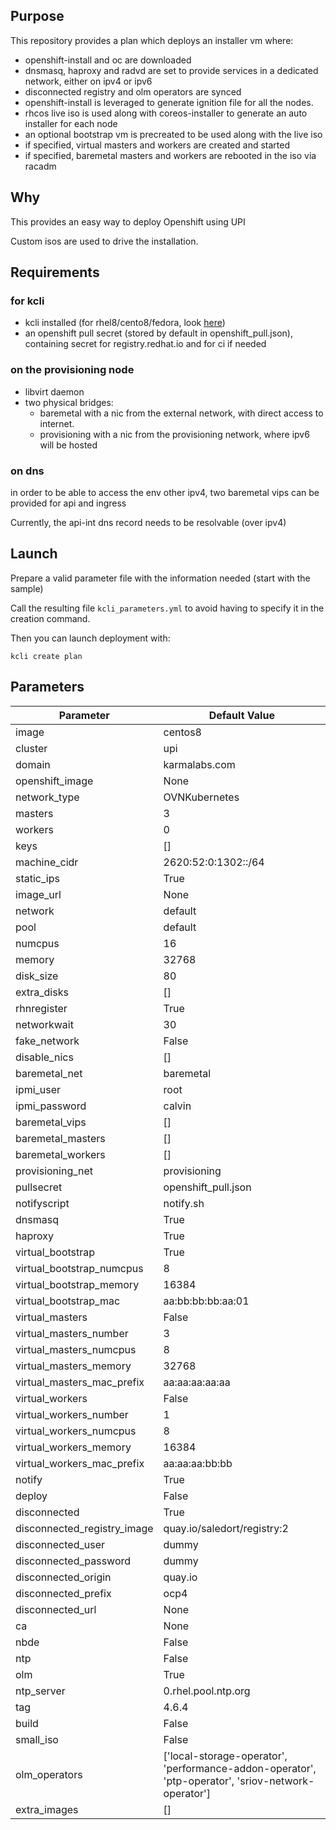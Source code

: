 ## Purpose

This repository provides a plan which deploys an installer vm where:
- openshift-install and oc are downloaded
- dnsmasq, haproxy and radvd are set to provide services in a dedicated network, either on ipv4 or ipv6
- disconnected registry and olm operators are synced
- openshift-install is leveraged to generate ignition file for all the nodes.
- rhcos live iso is used along with coreos-installer to generate an auto installer for each node
- an optional bootstrap vm is precreated to be used along with the live iso
- if specified, virtual masters and workers are created and started
- if specified, baremetal masters and workers are rebooted in the iso via racadm

## Why

This provides an easy way to deploy Openshift using UPI

Custom isos are used to drive the installation.

## Requirements

### for kcli

- kcli installed (for rhel8/cento8/fedora, look [here](https://kcli.readthedocs.io/en/latest/#package-install-method))
- an openshift pull secret (stored by default in openshift_pull.json), containing secret for registry.redhat.io and for ci if needed

### on the provisioning node

- libvirt daemon
- two physical bridges:
    - baremetal with a nic from the external network, with direct access to internet.
    - provisioning with a nic from the provisioning network, where ipv6 will be hosted

### on dns

in order to be able to access the env other ipv4, two baremetal vips can be provided for api and ingress

Currently, the api-int dns record needs to be resolvable (over ipv4)

## Launch

Prepare a valid parameter file with the information needed (start with the sample)

Call the resulting file `kcli_parameters.yml` to avoid having to specify it in the creation command.

Then you can launch deployment with:

```
kcli create plan
```

## Parameters

|Parameter                  |Default Value                                                                                     |
|---------------------------|--------------------------------------------------------------------------------------------------|
|image                      |centos8                                                                                           |
|cluster                    |upi                                                                                               |
|domain                     |karmalabs.com                                                                                     |
|openshift_image            |None                                                                                              |
|network_type               |OVNKubernetes                                                                                     |
|masters                    |3                                                                                                 |
|workers                    |0                                                                                                 |
|keys                       |[]                                                                                                |
|machine_cidr               |2620:52:0:1302::/64                                                                               |
|static_ips                 |True                                                                                              |
|image_url                  |None                                                                                              |
|network                    |default                                                                                           |
|pool                       |default                                                                                           |
|numcpus                    |16                                                                                                |
|memory                     |32768                                                                                             |
|disk_size                  |80                                                                                                |
|extra_disks                |[]                                                                                                |
|rhnregister                |True                                                                                              |
|networkwait                |30                                                                                                |
|fake_network               |False                                                                                             |
|disable_nics               |[]                                                                                                |
|baremetal_net              |baremetal                                                                                         |
|ipmi_user                  |root                                                                                              |
|ipmi_password              |calvin                                                                                            |
|baremetal_vips             |[]                                                                                                |
|baremetal_masters          |[]                                                                                                |
|baremetal_workers          |[]                                                                                                |
|provisioning_net           |provisioning                                                                                      |
|pullsecret                 |openshift_pull.json                                                                               |
|notifyscript               |notify.sh                                                                                         |
|dnsmasq                    |True                                                                                              |
|haproxy                    |True                                                                                              |
|virtual_bootstrap          |True                                                                                              |
|virtual_bootstrap_numcpus  |8                                                                                                 |
|virtual_bootstrap_memory   |16384                                                                                             |
|virtual_bootstrap_mac      |aa:bb:bb:bb:aa:01                                                                                 |
|virtual_masters            |False                                                                                             |
|virtual_masters_number     |3                                                                                                 |
|virtual_masters_numcpus    |8                                                                                                 |
|virtual_masters_memory     |32768                                                                                             |
|virtual_masters_mac_prefix |aa:aa:aa:aa:aa                                                                                    |
|virtual_workers            |False                                                                                             |
|virtual_workers_number     |1                                                                                                 |
|virtual_workers_numcpus    |8                                                                                                 |
|virtual_workers_memory     |16384                                                                                             |
|virtual_workers_mac_prefix |aa:aa:aa:bb:bb                                                                                    |
|notify                     |True                                                                                              |
|deploy                     |False                                                                                             |
|disconnected               |True                                                                                              |
|disconnected_registry_image|quay.io/saledort/registry:2                                                                       |
|disconnected_user          |dummy                                                                                             |
|disconnected_password      |dummy                                                                                             |
|disconnected_origin        |quay.io                                                                                           |
|disconnected_prefix        |ocp4                                                                                              |
|disconnected_url           |None                                                                                              |
|ca                         |None                                                                                              |
|nbde                       |False                                                                                             |
|ntp                        |False                                                                                             |
|olm                        |True                                                                                              |
|ntp_server                 |0.rhel.pool.ntp.org                                                                               |
|tag                        |4.6.4                                                                                             |
|build                      |False                                                                                             |
|small_iso                  |False                                                                                             |
|olm_operators              |['local-storage-operator', 'performance-addon-operator', 'ptp-operator', 'sriov-network-operator']|
|extra_images               |[]                                                                                                |
